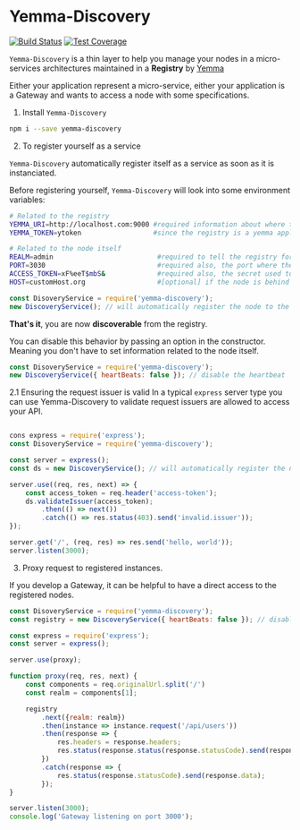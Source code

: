 # Yemma-Discovery

[![Build Status](https://travis-ci.org/Digipolitan/yemma-discovery.svg?branch=master)](https://travis-ci.org/Digipolitan/yemma-discovery)
[![Test Coverage](https://codeclimate.com/github/Digipolitan/yemma-discovery/badges/coverage.svg)](https://codeclimate.com/github/Digipolitan/yemma-discovery/coverage)



`Yemma-Discovery` is a thin layer to help you manage your nodes in a micro-services architectures maintained in a **Registry** by [Yemma](https://github.com/Digipolitan/yemma)

Either your application represent a micro-service, either your application is a Gateway and wants to access a node with some specifications.

1. Install `Yemma-Discovery`

```bash
npm i --save yemma-discovery
```

2. To register yourself as a service

`Yemma-Discovery` automatically register itself as a service as soon as it is instanciated.

Before registering yourself, `Yemma-Discovery` will look into some environment variables:

```bash
# Related to the registry
YEMMA_URI=http://localhost.com:9000 #required information about where the registry is hosted
YEMMA_TOKEN=ytoken                  #since the registry is a yemma application it will verify each request with a token (set during yemma configuration)

# Related to the node itself
REALM=admin                          #required to tell the registry for which part of the business the node is responsible
PORT=3030                            #required also, the port where the node is listening
ACCESS_TOKEN=xF%eeT$mbS&             #required also, the secret used to ensure only trusted issuer can make requests
HOST=customHost.org                  #[optional] if the node is behind a proxy, you can set a host, if not, the registry will try to resolve the node'ip address during registration.
```


```javascript
const DisoveryService = require('yemma-discovery');
new DiscoveryService(); // will automatically register the node to the registry
```

**That's it**, you are now **discoverable** from the registry.

You can disable this behavior by passing an option in the constructor.
Meaning you don't have to set information related to the node itself.

```javascript
const DisoveryService = require('yemma-discovery');
new DiscoveryService({ heartBeats: false }); // disable the heartbeat
```


2.1 Ensuring the request issuer is valid
In a typical `express` server type you can use Yemma-Discovery to validate request issuers are allowed to access your API.


```javascript

cons express = require('express');
const DisoveryService = require('yemma-discovery');

const server = express();
const ds = new DiscoveryService(); // will automatically register the node to the registry

server.use((req, res, next) => {
    const access_token = req.header('access-token');
    ds.validateIssuer(access_token);
        .then(() => next())
        .catch(() => res.status(403).send('invalid.issuer'));
});

server.get('/', (req, res) => res.send('hello, world'));
server.listen(3000);
```

3. Proxy request to registered instances.

If you develop a Gateway, it can be helpful to have a direct access to the registered nodes.


```javascript
const DisoveryService = require('yemma-discovery');
const registry = new DiscoveryService({ heartBeats: false }); // disable the heartbeat

const express = require('express');
const server = express();

server.use(proxy);

function proxy(req, res, next) {
    const components = req.originalUrl.split('/')
    const realm = components[1];

    registry
        .next({realm: realm})
        .then(instance => instance.request('/api/users'))
        .then(response => {
            res.headers = response.headers;
            res.status(response.status(response.statusCode).send(response.data);
        })
        .catch(response => {
            res.status(response.statusCode).send(response.data);
        });
}

server.listen(3000);
console.log('Gateway listening on port 3000');
```



